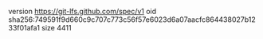 version https://git-lfs.github.com/spec/v1
oid sha256:749591f9d660c9c707c773c56f57e6023d6a07aacfc864438027b1233f01afa1
size 4411
